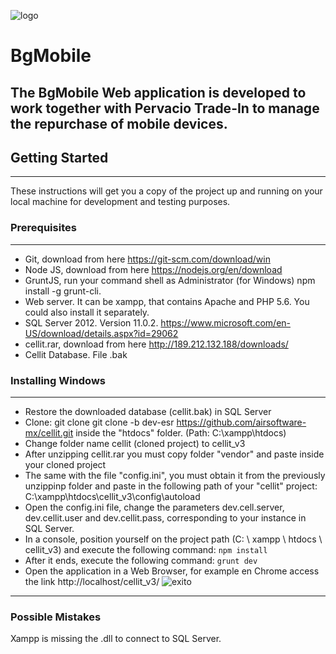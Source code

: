 ![logo](https://user-images.githubusercontent.com/4268634/37671312-127709d0-2c31-11e8-8626-f4ff7bdc5ade.png)
# BgMobile
The BgMobile Web application is developed to work together with Pervacio Trade-In to manage the repurchase of mobile devices.
------------
## Getting Started
------------
These instructions will get you a copy of the project up and running on your local machine for development and testing purposes.

### Prerequisites
------------
- Git, download from here https://git-scm.com/download/win
- Node JS, download from here https://nodejs.org/en/download
- GruntJS, run your command shell as Administrator (for Windows) npm install -g grunt-cli.
- Web server. It can be xampp, that contains Apache and PHP 5.6. You could also install it separately.
- SQL Server 2012. Version 11.0.2. https://www.microsoft.com/en-US/download/details.aspx?id=29062
- cellit.rar, download from here http://189.212.132.188/downloads/
- Cellit Database. File .bak 

### Installing Windows
------------
- Restore the downloaded database (cellit.bak) in SQL Server
- Clone: git clone git clone -b dev-esr https://github.com/airsoftware-mx/cellit.git inside the "htdocs" folder. (Path: C:\xampp\htdocs)
- Change folder name cellit (cloned project) to cellit_v3
- After unzipping cellit.rar you must copy folder "vendor" and paste inside your cloned project
- The same with the file "config.ini", you must obtain it from the previously unzippinp folder and paste in the following path of your "cellit" project: C:\xampp\htdocs\cellit_v3\config\autoload
- Open the config.ini file, change the parameters dev.cell.server, dev.cellit.user and dev.cellit.pass, corresponding to your instance in SQL Server.
- In a console, position yourself on the project path (C: \ xampp \ htdocs \ cellit_v3) and execute the following command:
`npm install`
- After it ends, execute the following command:
`grunt dev`
- Open the application in a Web Browser, for example en Chrome access the link http://localhost/cellit_v3/
![exito](https://user-images.githubusercontent.com/4268634/37685446-25cab748-2c59-11e8-86bf-ed6f5157f793.PNG)
------------
### Possible Mistakes
Xampp is missing the .dll to connect to SQL Server. 
